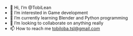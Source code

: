 - 👋 Hi, I’m @TobiLean
- 👀 I’m interested in Game development
- 🌱 I’m currently learning Blender and Python programming
- 💞️ I’m looking to collaborate on anything really
- 📫 How to reach me tobiloba.tsl@gmail.com

<!---
TobiLean/TobiLean is a ✨ special ✨ repository because its `README.md` (this file) appears on your GitHub profile.
You can click the Preview link to take a look at your changes.
--->
